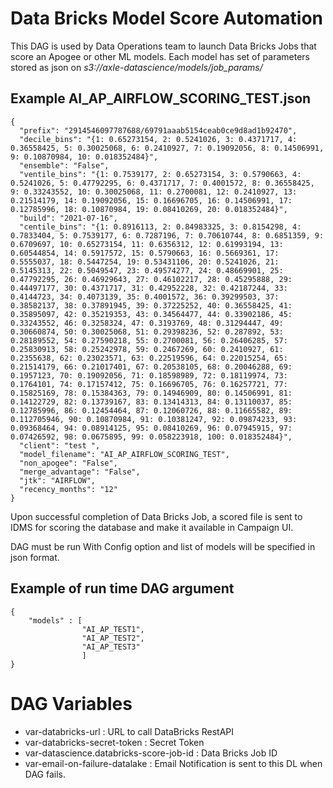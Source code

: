 # Data Bricks Model Score Automation

This DAG is used by Data Operations team to launch Data Bricks Jobs that score an Apogee or other ML models. Each model has set of parameters stored as json on *s3://axle-datascience/models/job_params/* 

## Example AI_AP_AIRFLOW_SCORING_TEST.json 

```
{
  "prefix": "2914546097787688/69791aaab5154ceab0ce9d8ad1b92470",
  "decile_bins": "{1: 0.65273154, 2: 0.5241026, 3: 0.4371717, 4: 0.36558425, 5: 0.30025068, 6: 0.2410927, 7: 0.19092056, 8: 0.14506991, 9: 0.10870984, 10: 0.018352484}",
  "ensemble": "False",
  "ventile_bins": "{1: 0.7539177, 2: 0.65273154, 3: 0.5790663, 4: 0.5241026, 5: 0.47792295, 6: 0.4371717, 7: 0.4001572, 8: 0.36558425, 9: 0.33243552, 10: 0.30025068, 11: 0.2700081, 12: 0.2410927, 13: 0.21514179, 14: 0.19092056, 15: 0.16696705, 16: 0.14506991, 17: 0.12785996, 18: 0.10870984, 19: 0.08410269, 20: 0.018352484}",
  "build": "2021-07-16",
  "centile_bins": "{1: 0.8916113, 2: 0.84983325, 3: 0.8154298, 4: 0.7833404, 5: 0.7539177, 6: 0.7287196, 7: 0.70610744, 8: 0.6851359, 9: 0.6709697, 10: 0.65273154, 11: 0.6356312, 12: 0.61993194, 13: 0.60544854, 14: 0.5917572, 15: 0.5790663, 16: 0.5669361, 17: 0.5555037, 18: 0.5447254, 19: 0.53431106, 20: 0.5241026, 21: 0.5145313, 22: 0.5049547, 23: 0.49574277, 24: 0.48669901, 25: 0.47792295, 26: 0.46929643, 27: 0.46102217, 28: 0.45295888, 29: 0.44497177, 30: 0.4371717, 31: 0.42952228, 32: 0.42187244, 33: 0.4144723, 34: 0.4073139, 35: 0.4001572, 36: 0.39299503, 37: 0.38582137, 38: 0.37891945, 39: 0.37225252, 40: 0.36558425, 41: 0.35895097, 42: 0.35219353, 43: 0.34564477, 44: 0.33902186, 45: 0.33243552, 46: 0.3258324, 47: 0.3193769, 48: 0.31294447, 49: 0.30660874, 50: 0.30025068, 51: 0.29398236, 52: 0.287892, 53: 0.28189552, 54: 0.27590218, 55: 0.2700081, 56: 0.26406285, 57: 0.25830913, 58: 0.25242978, 59: 0.2467269, 60: 0.2410927, 61: 0.2355638, 62: 0.23023571, 63: 0.22519596, 64: 0.22015254, 65: 0.21514179, 66: 0.21017401, 67: 0.20538105, 68: 0.20046288, 69: 0.1957123, 70: 0.19092056, 71: 0.18598989, 72: 0.18119974, 73: 0.1764101, 74: 0.17157412, 75: 0.16696705, 76: 0.16257721, 77: 0.15825169, 78: 0.15384363, 79: 0.14946909, 80: 0.14506991, 81: 0.14122729, 82: 0.13739167, 83: 0.13414313, 84: 0.13110037, 85: 0.12785996, 86: 0.12454464, 87: 0.12060726, 88: 0.11665582, 89: 0.112705946, 90: 0.10870984, 91: 0.10381247, 92: 0.09874233, 93: 0.09368464, 94: 0.08914125, 95: 0.08410269, 96: 0.07945915, 97: 0.07426592, 98: 0.0675895, 99: 0.058223918, 100: 0.018352484}",
  "client": "test ",
  "model_filename": "AI_AP_AIRFLOW_SCORING_TEST",
  "non_apogee": "False",
  "merge_advantage": "False",
  "jtk": "AIRFLOW",
  "recency_months": "12"
}
```

Upon successful completion of Data Bricks Job, a scored file is sent to IDMS for scoring the database and make it available in Campaign UI.
  
DAG must be run With Config option and list of models will be specified in json format. 

## Example of run time DAG argument

```
{
    "models" : [
                "AI_AP_TEST1",
                "AI_AP_TEST2",
                "AI_AP_TEST3"
                ]
}
```

# DAG Variables
- var-databricks-url : URL to call DataBricks RestAPI
- var-databricks-secret-token : Secret Token 
- var-datascience.databricks-score-job-id : Data Bricks Job ID
- var-email-on-failure-datalake : Email Notification is sent to this DL when DAG fails.
